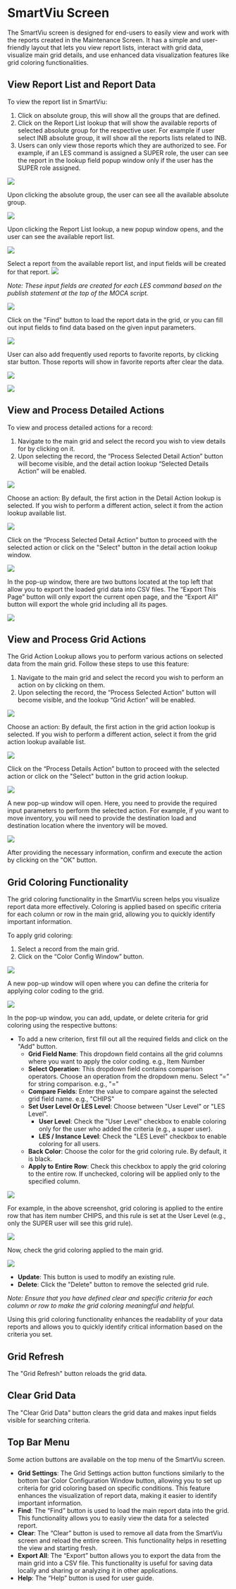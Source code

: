 # SmartViu Screen

The SmartViu screen is designed for end-users to easily view and work with the reports created in the Maintenance Screen. It has a simple and user-friendly layout that lets you view report lists, interact with grid data, visualize main grid details, and use enhanced data visualization features like grid coloring functionalities.

## View Report List and Report Data

To view the report list in SmartViu:

1. Click on absolute group, this will show all the groups that are defined. 
2. Click on the Report List lookup that will show the available reports of selected absolute group for the respective user. For example if user select INB absolute group, it will show all the reports lists related to INB. 
3. Users can only view those reports which they are authorized to see. For example, if an LES command is assigned a SUPER role, the user can see the report in the lookup field popup window only if the user has the SUPER role assigned.

![](Images/fig7.png)

Upon clicking the absolute group, the user can see all the available absolute group.

![](Images/fig7a.png)

Upon clicking the Report List lookup, a new popup window opens, and the user can see the available report list.

![](Images/fig8.png)

Select a report from the available report list, and input fields will be created for that report.
![](Images/fig9.png)

*Note: These input fields are created for each LES command based on the publish statement at the top of the MOCA script.*

![](Images/fig10.png)

Click on the "Find" button to load the report data in the grid, or you can fill out input fields to find data based on the given input parameters.

![](Images/fig11.png)

User can also add frequently used reports to favorite reports, by clicking star button. Those reports will show in favorite reports after clear the data.

![](Images/fig8a.png)

![](Images/fig8b.png)

## View and Process Detailed Actions

To view and process detailed actions for a record:

1. Navigate to the main grid and select the record you wish to view details for by clicking on it.
2. Upon selecting the record, the “Process Selected Detail Action” button will become visible, and the detail action lookup “Selected Details Action” will be enabled.

![](Images/fig12.png)

Choose an action: By default, the first action in the Detail Action lookup is selected. If you wish to perform a different action, select it from the action lookup available list.

![](Images/fig13.png)

Click on the “Process Selected Detail Action” button to proceed with the selected action or click on the "Select" button in the detail action lookup window.

![](Images/fig14.png)

In the pop-up window, there are two buttons located at the top left that allow you to export the loaded grid data into CSV files. The “Export This Page” button will only export the current open page, and the “Export All” button will export the whole grid including all its pages.

![](Images/fig15.png)

## View and Process Grid Actions

The Grid Action Lookup allows you to perform various actions on selected data from the main grid. Follow these steps to use this feature:

1. Navigate to the main grid and select the record you wish to perform an action on by clicking on them.
2. Upon selecting the record, the “Process Selected Action” button will become visible, and the lookup “Grid Action” will be enabled.

![](Images/fig16.png)

Choose an action: By default, the first action in the grid action lookup is selected. If you wish to perform a different action, select it from the grid action lookup available list.

![](Images/fig17.png)

Click on the “Process Details Action” button to proceed with the selected action or click on the "Select" button in the grid action lookup.

![](Images/fig18.png)

A new pop-up window will open. Here, you need to provide the required input parameters to perform the selected action. For example, if you want to move inventory, you will need to provide the destination load and destination location where the inventory will be moved.

![](Images/fig19.png)

After providing the necessary information, confirm and execute the action by clicking on the "OK" button.

## Grid Coloring Functionality

The grid coloring functionality in the SmartViu screen helps you visualize report data more effectively. Coloring is applied based on specific criteria for each column or row in the main grid, allowing you to quickly identify important information.

To apply grid coloring:

1. Select a record from the main grid.
2. Click on the “Color Config Window” button.

![](Images/fig20.png)

A new pop-up window will open where you can define the criteria for applying color coding to the grid.

![](Images/fig21.png)

In the pop-up window, you can add, update, or delete criteria for grid coloring using the respective buttons:

- To add a new criterion, first fill out all the required fields and click on the "Add" button.
  - **Grid Field Name**: This dropdown field contains all the grid columns where you want to apply the color coding. e.g., Item Number
  - **Select Operation**: This dropdown field contains comparison operators. Choose an operation from the dropdown menu. Select “=” for string comparison. e.g., "="
  - **Compare Fields**: Enter the value to compare against the selected grid field name. e.g., "CHIPS"
  - **Set User Level Or LES Level**: Choose between "User Level" or "LES Level".
    - **User Level**: Check the "User Level" checkbox to enable coloring only for the user who added the criteria (e.g., a super user).
    - **LES / Instance Level**: Check the "LES Level" checkbox to enable coloring for all users.
  - **Back Color**: Choose the color for the grid coloring rule. By default, it is black.
  - **Apply to Entire Row**: Check this checkbox to apply the grid coloring to the entire row. If unchecked, coloring will be applied only to the specified column.

![](Images/fig22.png)

For example, in the above screenshot, grid coloring is applied to the entire row that has item number CHIPS, and this rule is set at the User Level (e.g., only the SUPER user will see this grid rule).

![](Images/fig23.png)

Now, check the grid coloring applied to the main grid.

![](Images/fig24.png)

- **Update**: This button is used to modify an existing rule.
- **Delete**: Click the "Delete" button to remove the selected grid rule.

*Note: Ensure that you have defined clear and specific criteria for each column or row to make the grid coloring meaningful and helpful.*

Using this grid coloring functionality enhances the readability of your data reports and allows you to quickly identify critical information based on the criteria you set.

## Grid Refresh

The "Grid Refresh" button reloads the grid data.

## Clear Grid Data

The "Clear Grid Data" button clears the grid data and makes input fields visible for searching criteria.

## Top Bar Menu

Some action buttons are available on the top menu of the SmartViu screen.

- **Grid Settings**: The Grid Settings action button functions similarly to the bottom bar Color Configuration Window button, allowing you to set up criteria for grid coloring based on specific conditions. This feature enhances the visualization of report data, making it easier to identify important information.
- **Find**: The “Find” button is used to load the main report data into the grid. This functionality allows you to easily view the data for a selected report.
- **Clear**: The “Clear” button is used to remove all data from the SmartViu screen and reload the entire screen. This functionality helps in resetting the view and starting fresh.
- **Export All**: The “Export” button allows you to export the data from the main grid into a CSV file. This functionality is useful for saving data locally and sharing or analyzing it in other applications.
- **Help**: The “Help” button is used for user guide.
